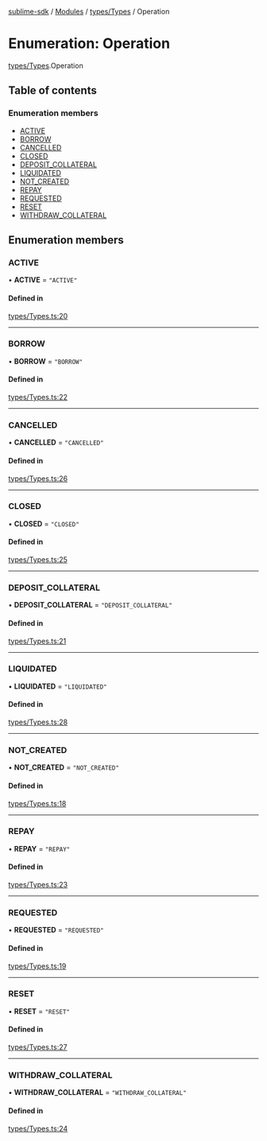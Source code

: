 [sublime-sdk](../README.md) / [Modules](../modules.md) / [types/Types](../modules/types_Types.md) / Operation

# Enumeration: Operation

[types/Types](../modules/types_Types.md).Operation

## Table of contents

### Enumeration members

- [ACTIVE](types_Types.Operation.md#active)
- [BORROW](types_Types.Operation.md#borrow)
- [CANCELLED](types_Types.Operation.md#cancelled)
- [CLOSED](types_Types.Operation.md#closed)
- [DEPOSIT\_COLLATERAL](types_Types.Operation.md#deposit_collateral)
- [LIQUIDATED](types_Types.Operation.md#liquidated)
- [NOT\_CREATED](types_Types.Operation.md#not_created)
- [REPAY](types_Types.Operation.md#repay)
- [REQUESTED](types_Types.Operation.md#requested)
- [RESET](types_Types.Operation.md#reset)
- [WITHDRAW\_COLLATERAL](types_Types.Operation.md#withdraw_collateral)

## Enumeration members

### ACTIVE

• **ACTIVE** = `"ACTIVE"`

#### Defined in

[types/Types.ts:20](https://github.com/akshay111meher/sublime-sdk/blob/5e69867/src/types/Types.ts#L20)

___

### BORROW

• **BORROW** = `"BORROW"`

#### Defined in

[types/Types.ts:22](https://github.com/akshay111meher/sublime-sdk/blob/5e69867/src/types/Types.ts#L22)

___

### CANCELLED

• **CANCELLED** = `"CANCELLED"`

#### Defined in

[types/Types.ts:26](https://github.com/akshay111meher/sublime-sdk/blob/5e69867/src/types/Types.ts#L26)

___

### CLOSED

• **CLOSED** = `"CLOSED"`

#### Defined in

[types/Types.ts:25](https://github.com/akshay111meher/sublime-sdk/blob/5e69867/src/types/Types.ts#L25)

___

### DEPOSIT\_COLLATERAL

• **DEPOSIT\_COLLATERAL** = `"DEPOSIT_COLLATERAL"`

#### Defined in

[types/Types.ts:21](https://github.com/akshay111meher/sublime-sdk/blob/5e69867/src/types/Types.ts#L21)

___

### LIQUIDATED

• **LIQUIDATED** = `"LIQUIDATED"`

#### Defined in

[types/Types.ts:28](https://github.com/akshay111meher/sublime-sdk/blob/5e69867/src/types/Types.ts#L28)

___

### NOT\_CREATED

• **NOT\_CREATED** = `"NOT_CREATED"`

#### Defined in

[types/Types.ts:18](https://github.com/akshay111meher/sublime-sdk/blob/5e69867/src/types/Types.ts#L18)

___

### REPAY

• **REPAY** = `"REPAY"`

#### Defined in

[types/Types.ts:23](https://github.com/akshay111meher/sublime-sdk/blob/5e69867/src/types/Types.ts#L23)

___

### REQUESTED

• **REQUESTED** = `"REQUESTED"`

#### Defined in

[types/Types.ts:19](https://github.com/akshay111meher/sublime-sdk/blob/5e69867/src/types/Types.ts#L19)

___

### RESET

• **RESET** = `"RESET"`

#### Defined in

[types/Types.ts:27](https://github.com/akshay111meher/sublime-sdk/blob/5e69867/src/types/Types.ts#L27)

___

### WITHDRAW\_COLLATERAL

• **WITHDRAW\_COLLATERAL** = `"WITHDRAW_COLLATERAL"`

#### Defined in

[types/Types.ts:24](https://github.com/akshay111meher/sublime-sdk/blob/5e69867/src/types/Types.ts#L24)
